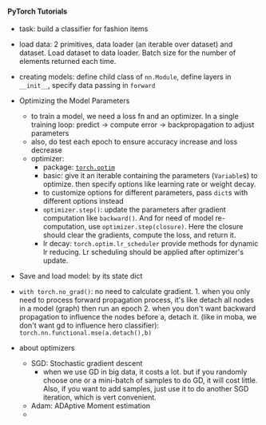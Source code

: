 #### PyTorch Tutorials

- task: build a classifier for fashion items
- load data: 2 primitives, data loader (an iterable over dataset) and dataset. Load dataset to data loader. Batch size for the number of elements returned each time.
- creating models: define child class of `nn.Module`, define layers in `__init__`, specify data passing in `forward`
- Optimizing the Model Parameters

  - to train a model, we need a loss fn and an optimizer. In a single training loop: predict -> compute error -> backpropagation to adjust parameters
  - also, do test each epoch to ensure accuracy increase and loss decrease
  - optimizer:
    - package: [`torch.optim`](https://pytorch.org/docs/stable/optim.html#module-torch.optim)
    - basic: give it an iterable containing the parameters (`Variable`s) to optimize. then specify options like learning rate or weight decay.
    - to customize options for different parameters, pass `dict`s with different options instead
    - `optimizer.step()`: update the parameters after gradient computation like `backward()`. And for need of model re-computation, use `optimizer.step(closure)`. Here the closure should clear the gradients, compute the loss, and return it. 
    - lr decay: `torch.optim.lr_scheduler` provide methods for dynamic lr reducing. Lr scheduling should be applied after optimizer's update.
- Save and load model: by its state dict
- `with torch.no_grad()`: no need to calculate gradient. 1. when you only need to process forward propagation process, it's like detach all nodes in a model (graph) then run an epoch 2. when you don't want backward propagation to influence the nodes before a, detach it. (like in moba, we don't want gd to influence hero classifier): `torch.nn.functional.mse(a.detach(),b)`
- about optimizers
  - SGD: Stochastic gradient descent
    - when we use GD in big data, it costs a lot. but if you randomly choose one or a mini-batch of samples to do GD, it will cost little. Also, if you want to add samples, just use it to do another SGD iteration, which is vert convenient.
  - Adam: ADAptive Moment estimation
  - 